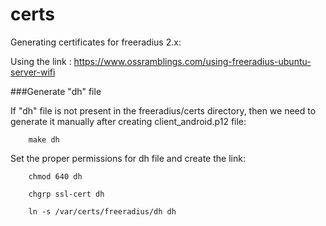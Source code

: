 # certs
Generating certificates for freeradius 2.x:

Using the link : https://www.ossramblings.com/using-freeradius-ubuntu-server-wifi

###Generate "dh" file

If "dh" file is not present in the freeradius/certs directory, then we need to generate it manually after creating client_android.p12 file:

        make dh
  
Set the proper permissions for dh file and create the link:

        chmod 640 dh
  
        chgrp ssl-cert dh
  
        ln -s /var/certs/freeradius/dh dh
  


